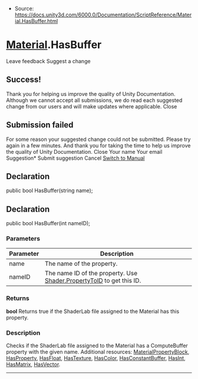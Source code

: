 * Source: https://docs.unity3d.com/6000.0/Documentation/ScriptReference/Material.HasBuffer.html

#  [Material](https://docs.unity3d.com/6000.0/Documentation/ScriptReference/Material.html).HasBuffer
Leave feedback
Suggest a change
## Success!
Thank you for helping us improve the quality of Unity Documentation. Although we cannot accept all submissions, we do read each suggested change from our users and will make updates where applicable.
Close
## Submission failed
For some reason your suggested change could not be submitted. Please <a>try again</a> in a few minutes. And thank you for taking the time to help us improve the quality of Unity Documentation.
Close
Your name Your email Suggestion* Submit suggestion
Cancel
[Switch to Manual](https://docs.unity3d.com/6000.0/Documentation/Manual/class-Material.html "Go to Material Component in the Manual")
## Declaration
public bool HasBuffer(string name); 
## Declaration
public bool HasBuffer(int nameID); 
### Parameters
Parameter | Description  
---|---  
name | The name of the property.  
nameID | The name ID of the property. Use [Shader.PropertyToID](https://docs.unity3d.com/6000.0/Documentation/ScriptReference/Shader.PropertyToID.html) to get this ID.  
### Returns
**bool** Returns true if the ShaderLab file assigned to the Material has this property. 
### Description
Checks if the ShaderLab file assigned to the Material has a ComputeBuffer property with the given name.
Additional resources: [MaterialPropertyBlock](https://docs.unity3d.com/6000.0/Documentation/ScriptReference/MaterialPropertyBlock.html), [HasProperty](https://docs.unity3d.com/6000.0/Documentation/ScriptReference/Material.HasProperty.html), [HasFloat](https://docs.unity3d.com/6000.0/Documentation/ScriptReference/Material.HasFloat.html), [HasTexture](https://docs.unity3d.com/6000.0/Documentation/ScriptReference/Material.HasTexture.html), [HasColor](https://docs.unity3d.com/6000.0/Documentation/ScriptReference/Material.HasColor.html), [HasConstantBuffer](https://docs.unity3d.com/6000.0/Documentation/ScriptReference/Material.HasConstantBuffer.html), [HasInt](https://docs.unity3d.com/6000.0/Documentation/ScriptReference/Material.HasInt.html), [HasMatrix](https://docs.unity3d.com/6000.0/Documentation/ScriptReference/Material.HasMatrix.html), [HasVector](https://docs.unity3d.com/6000.0/Documentation/ScriptReference/Material.HasVector.html).
* * *
